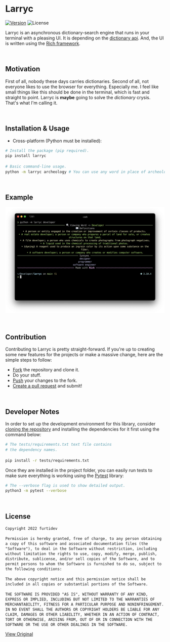 # Larryc

[![Version](https://img.shields.io/pypi/v/larryc?color=blue&style=for-the-badge)](https://pypi.org/project/larryc/)
![License](https://img.shields.io/github/license/furtidev/larryc?color=blue&style=for-the-badge)

Larryc is an asynchronous dictionary-search engine that runs in your terminal with a pleasing UI. It is depending on the [dictionary api](https://dictionaryapi.dev/). And, the UI is written using the [Rich framework](https://github.com/Textualize/rich).

<br>

## Motivation
First of all, nobody these days carries dictionaries. Second of all, not everyone likes to use the browser for everything. Especially me. I feel like small things like this should be done in the terminal, which is fast and straight to point. Larryc is **maybe** going to solve the *dictionary* crysis. That's what I'm calling it. 

<br>

## Installation & Usage
- Cross-platform (Python must be installed):
```bash
# Install the package (pip required).
pip install larryc

# Basic command-line usage.
python -m larryc archeology # You can use any word in place of archeology here.
```

<br>

## Example
![snapshot](static/snap.png)

<br>

## Contribution
Contributing to Larryc is pretty straight-forward. If you're up to creating some new features for the projects or make a massive change, here are the simple steps to follow:

- [Fork]() the repository and clone it.
- Do your stuff.
- [Push]() your changes to the fork.
- [Create a pull request]() and submit!

<br>

## Developer Notes
In order to set up the development environment for this library, consider [cloning the repository](https://docs.github.com/en/repositories/creating-and-managing-repositories/cloning-a-repository) and installing the dependencies for it first using the command below:

```bash
# The tests/requirements.txt text file contains 
# the dependency names.

pip install -r tests/requirements.txt
```

Once they are installed in the project folder, you can easily run tests to make sure everything is working using the [Pytest](https://pytest.org) library:
```bash
# The --verbose flag is used to show detailed output.
python3 -m pytest --verbose
```

<br>

## License
```
Copyright 2022 furtidev

Permission is hereby granted, free of charge, to any person obtaining a copy of this software and associated documentation files (the "Software"), to deal in the Software without restriction, including without limitation the rights to use, copy, modify, merge, publish, distribute, sublicense, and/or sell copies of the Software, and to permit persons to whom the Software is furnished to do so, subject to the following conditions:

The above copyright notice and this permission notice shall be included in all copies or substantial portions of the Software.

THE SOFTWARE IS PROVIDED "AS IS", WITHOUT WARRANTY OF ANY KIND, EXPRESS OR IMPLIED, INCLUDING BUT NOT LIMITED TO THE WARRANTIES OF MERCHANTABILITY, FITNESS FOR A PARTICULAR PURPOSE AND NONINFRINGEMENT. IN NO EVENT SHALL THE AUTHORS OR COPYRIGHT HOLDERS BE LIABLE FOR ANY CLAIM, DAMAGES OR OTHER LIABILITY, WHETHER IN AN ACTION OF CONTRACT, TORT OR OTHERWISE, ARISING FROM, OUT OF OR IN CONNECTION WITH THE SOFTWARE OR THE USE OR OTHER DEALINGS IN THE SOFTWARE.
```
[View Original](LICENSE)
